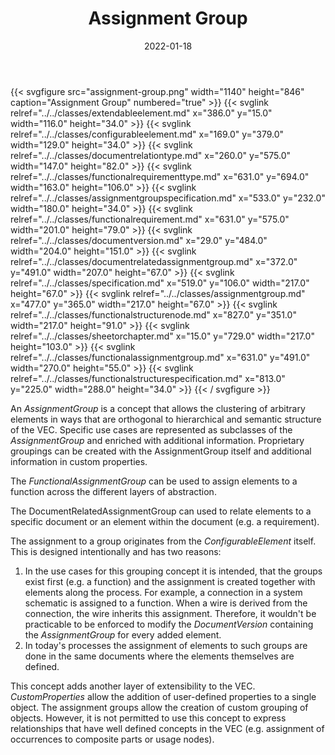 ﻿---
title: Assignment Group
toc: false
type: specs
layout: diagram
date: "2022-01-18"
draft: false
specification: VEC
version: 1.2.2
documentType: "Recommendation"
elementType: Diagram
classes:
  - ExtendableElement
  - ConfigurableElement
  - DocumentRelationType
  - FunctionalRequirementType
  - AssignmentGroupSpecification
  - FunctionalRequirement
  - DocumentVersion
  - DocumentRelatedAssignmentGroup
  - Specification
  - AssignmentGroup
  - FunctionalStructureNode
  - SheetOrChapter
  - FunctionalAssignmentGroup
  - FunctionalStructureSpecification
menu:
  VEC-1.2.2:    
    parent: key-concepts
    identifier: key-concepts/assignment-group
    weight: 1001002 

# Prev/next pager order (if `docs_section_pager` enabled in `params.toml`)
weight: 1001002
---
{{< svgfigure src="assignment-group.png" width="1140" height="846" caption="Assignment Group" numbered="true" >}}
  {{< svglink relref="../../classes/extendableelement.md" x="386.0" y="15.0" width="116.0" height="34.0" >}}
  {{< svglink relref="../../classes/configurableelement.md" x="169.0" y="379.0" width="129.0" height="34.0" >}}
  {{< svglink relref="../../classes/documentrelationtype.md" x="260.0" y="575.0" width="147.0" height="82.0" >}}
  {{< svglink relref="../../classes/functionalrequirementtype.md" x="631.0" y="694.0" width="163.0" height="106.0" >}}
  {{< svglink relref="../../classes/assignmentgroupspecification.md" x="533.0" y="232.0" width="180.0" height="34.0" >}}
  {{< svglink relref="../../classes/functionalrequirement.md" x="631.0" y="575.0" width="201.0" height="79.0" >}}
  {{< svglink relref="../../classes/documentversion.md" x="29.0" y="484.0" width="204.0" height="151.0" >}}
  {{< svglink relref="../../classes/documentrelatedassignmentgroup.md" x="372.0" y="491.0" width="207.0" height="67.0" >}}
  {{< svglink relref="../../classes/specification.md" x="519.0" y="106.0" width="217.0" height="67.0" >}}
  {{< svglink relref="../../classes/assignmentgroup.md" x="477.0" y="365.0" width="217.0" height="67.0" >}}
  {{< svglink relref="../../classes/functionalstructurenode.md" x="827.0" y="351.0" width="217.0" height="91.0" >}}
  {{< svglink relref="../../classes/sheetorchapter.md" x="15.0" y="729.0" width="217.0" height="103.0" >}}
  {{< svglink relref="../../classes/functionalassignmentgroup.md" x="631.0" y="491.0" width="270.0" height="55.0" >}}
  {{< svglink relref="../../classes/functionalstructurespecification.md" x="813.0" y="225.0" width="288.0" height="34.0" >}}
{{< / svgfigure >}}
<p> An <i>AssignmentGroup</i> is a concept that allows the clustering of arbitrary elements in ways that are orthogonal to hierarchical and semantic structure of the VEC. Specific use cases are represented as subclasses of the <i>AssignmentGroup</i> and enriched with additional information. Proprietary groupings can be created with the AssignmentGroup itself and additional information in custom properties.      </p>      <p> The<i> FunctionalAssignmentGroup</i> can be used to assign elements to a function across the different layers of abstraction.      </p>      <p> The DocumentRelatedAssignmentGroup can used to relate elements to a specific document or an element within the document (e.g. a requirement).      </p>      <p> The assignment to a group originates from the <i>ConfigurableElement</i> itself. This is designed intentionally and has two reasons:      </p>      <ol>       <li> In the use cases for this grouping concept it is intended, that the groups exist first (e.g. a function) and the assignment is created together with elements along the process. For example, a connection in a system schematic is assigned to a function. When a wire is derived from the connection, the wire inherits this assignment. Therefore, it wouldn't be practicable to be enforced to modify the <i>DocumentVersion</i> containing the <i>AssignmentGroup</i> for every added element.        </li>       <li> In today's processes the assignment of elements to such groups are done in the same documents where the elements themselves are defined.        </li>     </ol>     <p> This concept adds another layer of extensibility to the&#160;VEC. <i>CustomProperties</i> allow the addition of user-defined properties to a single object. The assignment groups allow the creation of custom grouping of objects. However, it is not permitted to use this concept to express relationships that have well defined concepts in the VEC&#160;(e.g. assignment of occurrences to composite parts or usage nodes).      </p>